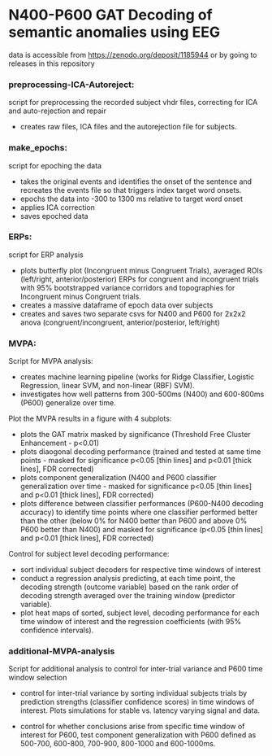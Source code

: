 # N400-P600 GAT Decoding of semantic anomalies using EEG

data is accessible from https://zenodo.org/deposit/1185944 or by going to releases in this repository

### preprocessing-ICA-Autoreject: 
 script for preprocessing the recorded subject vhdr files, correcting for ICA and auto-rejection and repair
 - creates raw files, ICA files and the autorejection file for subjects.
 

### make_epochs: 
 script for epoching the data
 - takes the original events and identifies the onset of the sentence and recreates the events file so that triggers index target word onsets.
 - epochs the data into -300 to 1300 ms relative to target word onset
 - applies ICA correction
 - saves epoched data


### ERPs:
 script for ERP analysis
- plots butterfly plot (Incongruent minus Congruent Trials), averaged ROIs (left/right, anterior/posterior) ERPs for congruent and incongruent trials with 95% bootstrapped variance corridors and topographies for Incongruent minus Congruent trials.
- creates a massive dataframe of epoch data over subjects
- creates and saves two separate csvs for N400 and P600 for 2x2x2 anova (congruent/incongruent, anterior/posterior, left/right)


### MVPA: 
 Script for MVPA analysis:
- creates machine learning pipeline (works for Ridge Classifier, Logistic Regression, linear SVM, and non-linear (RBF) SVM).
- investigates how well patterns from 300-500ms (N400) and 600-800ms (P600) generalize over time.

 Plot the MVPA results in a figure with 4 subplots:
- plots the GAT matrix masked by significance (Threshold Free Cluster Enhancement - p<0.01)
- plots diaogonal decoding performance (trained and tested at same time points - masked for significance p<0.05 [thin lines] and p<0.01 [thick lines], FDR corrected) 
- plots component generalization (N400 and P600 classifier generalization over time - masked for significance p<0.05 [thin lines] and p<0.01 [thick lines], FDR corrected)
- plots difference between classifier performances (P600-N400 decoding accuracy) to identify time points where one classifier performed better than the other (below 0% for N400 better than P600 and above 0% P600 better than N400) and masked for significance (p<0.05 [thin lines] and p<0.01 [thick lines], FDR corrected) 

 Control for subject level decoding performance:
- sort individual subject decoders for respective time windows of interest
- conduct a regression analysis predicting, at each time point, the decoding strength (outcome variable) based on the rank order of decoding strength averaged over the training window (predictor variable).
- plot heat maps of sorted, subject level, decoding performance for each time window of interest and the regression coefficients (with 95% confidence intervals).


### additional-MVPA-analysis
Script for additional analysis to control for inter-trial variance and P600 time window selection

- control for inter-trial variance by sorting individual subjects trials by prediction strengths (classifier confidence scores) in time windows of interest. Plots simulations for stable vs. latency varying signal and data.

- control for whether conclusions arise from specific time window of interest for P600, test component generalization with P600 defined as 500-700, 600-800, 700-900, 800-1000 and 600-1000ms.
